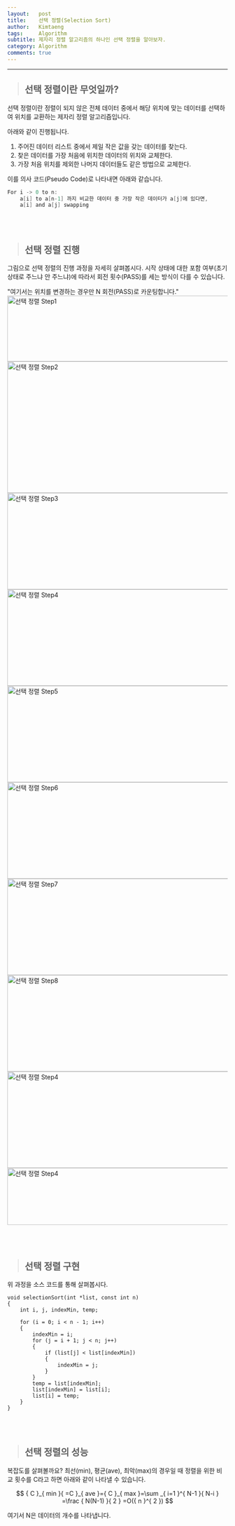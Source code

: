 ```yaml
---
layout:   post
title:    선택 정렬(Selection Sort)
author:   Kimtaeng
tags: 	  Algorithm
subtitle: 제자리 정렬 알고리즘의 하나인 선택 정렬을 알아보자.
category: Algorithm
comments: true
---
```


<hr/>

> ## 선택 정렬이란 무엇일까?

선택 정렬이란 정렬이 되지 않은 전체 데이터 중에서 해당 위치에 맞는 데이터를 선택하여
위치를 교환하는 제자리 정렬 알고리즘입니다.

아래와 같이 진행됩니다.<br/>
1) 주어진 데이터 리스트 중에서 제일 작은 값을 갖는 데이터를 찾는다.<br/>
2) 찾은 데이터를 가장 처음에 위치한 데이터의 위치와 교체한다.<br/>
3) 가장 처음 위치를 제외한 나머지 데이터들도 같은 방법으로 교체한다.<br/>

이를 의사 코드(Pseudo Code)로 나타내면 아래와 같습니다.
```c
For i -> 0 to n:
    a[i] to a[n-1] 까지 비교한 데이터 중 가장 작은 데이터가 a[j]에 있다면,
    a[i] and a[j] swapping 
``` 

<br/><br/>

> ## 선택 정렬 진행

그림으로 선택 정렬의 진행 과정을 자세히 살펴봅시다.
시작 상태에 대한 포함 여부(초기 상태로 주느냐 안 주느냐)에 따라서 회전 횟수(PASS)를 세는 방식이 다를 수 있습니다.
<br/>

<div class="post_caption">"여기서는 위치를 변경하는 경우만 N 회전(PASS)로 카운팅합니다."</div>

<img class="post_image" src="{{ site.baseurl }}/img/post/2017-12-15-selection-sort-1.png" width="650" height="150" alt="선택 정렬 Step1"/>

<img class="post_image" src="{{ site.baseurl }}/img/post/2017-12-15-selection-sort-2.png" width="650" height="300" alt="선택 정렬 Step2"/>

<img class="post_image" src="{{ site.baseurl }}/img/post/2017-12-15-selection-sort-3.png" width="650" height="220" alt="선택 정렬 Step3"/>

<img class="post_image" src="{{ site.baseurl }}/img/post/2017-12-15-selection-sort-4.png" width="650" height="220" alt="선택 정렬 Step4"/>

<img class="post_image" src="{{ site.baseurl }}/img/post/2017-12-15-selection-sort-5.png" width="650" height="220" alt="선택 정렬 Step5"/>

<img class="post_image" src="{{ site.baseurl }}/img/post/2017-12-15-selection-sort-6.png" width="650" height="220" alt="선택 정렬 Step6"/>

<img class="post_image" src="{{ site.baseurl }}/img/post/2017-12-15-selection-sort-7.png" width="650" height="220" alt="선택 정렬 Step7"/>

<img class="post_image" src="{{ site.baseurl }}/img/post/2017-12-15-selection-sort-8.png" width="650" height="220" alt="선택 정렬 Step8"/>

<img class="post_image" src="{{ site.baseurl }}/img/post/2017-12-15-selection-sort-9.png" width="650" height="220" alt="선택 정렬 Step4"/>

<img class="post_image" src="{{ site.baseurl }}/img/post/2017-12-15-selection-sort-10.png" width="650" height="130" alt="선택 정렬 Step4"/>

<br/><br/>

> ## 선택 정렬 구현

위 과정을 소스 코드를 통해 살펴봅시다.

<pre class="line-numbers"><code class="language-java" data-start="1">void selectionSort(int *list, const int n)
{
    int i, j, indexMin, temp;

    for (i = 0; i < n - 1; i++)
    {
        indexMin = i;
        for (j = i + 1; j < n; j++)
        {
            if (list[j] < list[indexMin])
            {
                indexMin = j;
            }
        }
        temp = list[indexMin];
        list[indexMin] = list[i];
        list[i] = temp;
    }
}
</code></pre>

<br/><br/>

> ## 선택 정렬의 성능

복잡도를 살펴볼까요?
최선(min), 평균(ave), 최악(max)의 경우일 때 정렬을 위한 비교 횟수를 C라고 하면 아래와 같이 나타낼 수 있습니다.

$$
{ C }_{ min }{ =C }_{ ave }={ C }_{ max }=\sum _{ i=1 }^{ N-1 }{ N-i } =\frac { N(N-1) }{ 2 } =O({ n }^{ 2 })
$$

여기서 N은 데이터의 개수를 나타냅니다.